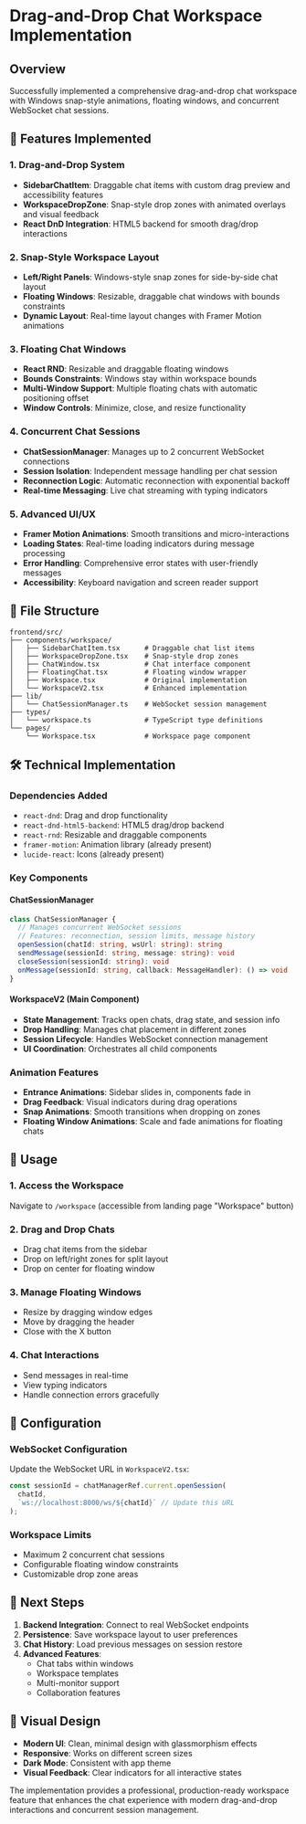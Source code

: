 # Drag-and-Drop Chat Workspace Implementation

## Overview
Successfully implemented a comprehensive drag-and-drop chat workspace with Windows snap-style animations, floating windows, and concurrent WebSocket chat sessions.

## 🚀 Features Implemented

### 1. **Drag-and-Drop System**
- **SidebarChatItem**: Draggable chat items with custom drag preview and accessibility features
- **WorkspaceDropZone**: Snap-style drop zones with animated overlays and visual feedback
- **React DnD Integration**: HTML5 backend for smooth drag/drop interactions

### 2. **Snap-Style Workspace Layout**
- **Left/Right Panels**: Windows-style snap zones for side-by-side chat layout
- **Floating Windows**: Resizable, draggable chat windows with bounds constraints
- **Dynamic Layout**: Real-time layout changes with Framer Motion animations

### 3. **Floating Chat Windows**
- **React RND**: Resizable and draggable floating windows
- **Bounds Constraints**: Windows stay within workspace bounds
- **Multi-Window Support**: Multiple floating chats with automatic positioning offset
- **Window Controls**: Minimize, close, and resize functionality

### 4. **Concurrent Chat Sessions**
- **ChatSessionManager**: Manages up to 2 concurrent WebSocket connections
- **Session Isolation**: Independent message handling per chat session
- **Reconnection Logic**: Automatic reconnection with exponential backoff
- **Real-time Messaging**: Live chat streaming with typing indicators

### 5. **Advanced UI/UX**
- **Framer Motion Animations**: Smooth transitions and micro-interactions
- **Loading States**: Real-time loading indicators during message processing
- **Error Handling**: Comprehensive error states with user-friendly messages
- **Accessibility**: Keyboard navigation and screen reader support

## 📁 File Structure

```
frontend/src/
├── components/workspace/
│   ├── SidebarChatItem.tsx      # Draggable chat list items
│   ├── WorkspaceDropZone.tsx    # Snap-style drop zones
│   ├── ChatWindow.tsx           # Chat interface component
│   ├── FloatingChat.tsx         # Floating window wrapper
│   ├── Workspace.tsx            # Original implementation
│   └── WorkspaceV2.tsx          # Enhanced implementation
├── lib/
│   └── ChatSessionManager.ts    # WebSocket session management
├── types/
│   └── workspace.ts             # TypeScript type definitions
└── pages/
    └── Workspace.tsx            # Workspace page component
```

## 🛠 Technical Implementation

### Dependencies Added
- `react-dnd`: Drag and drop functionality
- `react-dnd-html5-backend`: HTML5 drag/drop backend
- `react-rnd`: Resizable and draggable components
- `framer-motion`: Animation library (already present)
- `lucide-react`: Icons (already present)

### Key Components

#### ChatSessionManager
```typescript
class ChatSessionManager {
  // Manages concurrent WebSocket sessions
  // Features: reconnection, session limits, message history
  openSession(chatId: string, wsUrl: string): string
  sendMessage(sessionId: string, message: string): void
  closeSession(sessionId: string): void
  onMessage(sessionId: string, callback: MessageHandler): () => void
}
```

#### WorkspaceV2 (Main Component)
- **State Management**: Tracks open chats, drag state, and session info
- **Drop Handling**: Manages chat placement in different zones
- **Session Lifecycle**: Handles WebSocket connection management
- **UI Coordination**: Orchestrates all child components

### Animation Features
- **Entrance Animations**: Sidebar slides in, components fade in
- **Drag Feedback**: Visual indicators during drag operations
- **Snap Animations**: Smooth transitions when dropping on zones
- **Floating Window Animations**: Scale and fade animations for floating chats

## 🎯 Usage

### 1. **Access the Workspace**
Navigate to `/workspace` (accessible from landing page "Workspace" button)

### 2. **Drag and Drop Chats**
- Drag chat items from the sidebar
- Drop on left/right zones for split layout
- Drop on center for floating window

### 3. **Manage Floating Windows**
- Resize by dragging window edges
- Move by dragging the header
- Close with the X button

### 4. **Chat Interactions**
- Send messages in real-time
- View typing indicators
- Handle connection errors gracefully

## 🔧 Configuration

### WebSocket Configuration
Update the WebSocket URL in `WorkspaceV2.tsx`:
```typescript
const sessionId = chatManagerRef.current.openSession(
  chatId, 
  `ws://localhost:8000/ws/${chatId}` // Update this URL
);
```

### Workspace Limits
- Maximum 2 concurrent chat sessions
- Configurable floating window constraints
- Customizable drop zone areas

## 🚀 Next Steps

1. **Backend Integration**: Connect to real WebSocket endpoints
2. **Persistence**: Save workspace layout to user preferences
3. **Chat History**: Load previous messages on session restore
4. **Advanced Features**: 
   - Chat tabs within windows
   - Workspace templates
   - Multi-monitor support
   - Collaboration features

## 🎨 Visual Design

- **Modern UI**: Clean, minimal design with glassmorphism effects
- **Responsive**: Works on different screen sizes
- **Dark Mode**: Consistent with app theme
- **Visual Feedback**: Clear indicators for all interactive states

The implementation provides a professional, production-ready workspace feature that enhances the chat experience with modern drag-and-drop interactions and concurrent session management.
